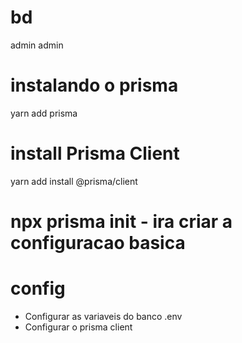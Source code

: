 # bd
admin admin

# instalando o prisma
yarn add prisma

# install Prisma Client 
yarn add install @prisma/client

# npx prisma init - ira criar a configuracao basica
# config
  - Configurar as variaveis do banco .env
  - Configurar o prisma client 
